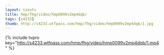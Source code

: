 ```yaml
--- 
layout: sieutv
title: hmp/fhg/video/hmp0099v2mp4dqb/
tags: [s4233]
thumb: http://s4233.wtfpass.com/hmp/fhg/video/hmp0099v2mp4dqb/1.jpg
---
```

{% include tvpro key="http://s4233.wtfpass.com/hmp/fhg/video/hmp0099v2mp4dqb/1.mp4" %} 
